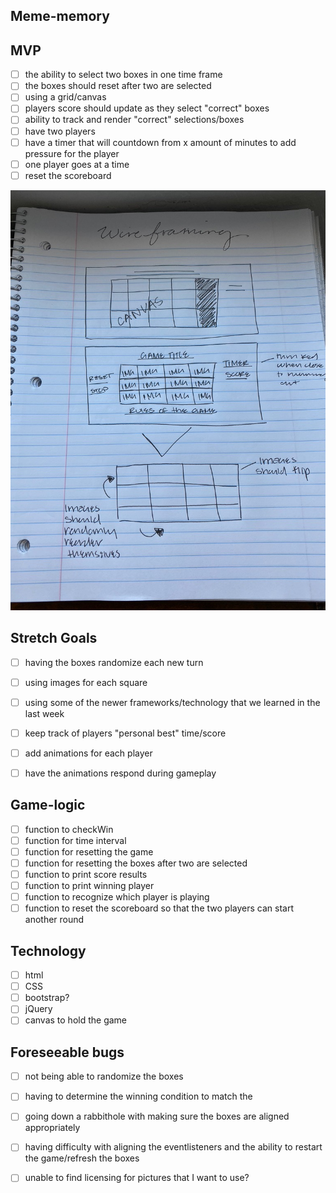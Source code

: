 ## Meme-memory 

## MVP 

- [ ] the ability to select two boxes in one time frame 
- [ ] the boxes should reset after two are selected 
- [ ] using a grid/canvas 
- [ ] players score should update as they select "correct" boxes
- [ ] ability to track and render "correct" selections/boxes
- [ ] have two players
- [ ] have a timer that will countdown from x amount of minutes to add pressure for the player
- [ ] one player goes at a time
- [ ] reset the scoreboard 

![](8EC397FF-48DF-4F61-9C67-08A0140CADE6_1_105_c.jpeg)

## Stretch Goals 

- [ ] having the boxes randomize each new turn 
- [ ] using images for each square 
- [ ] using some of the newer frameworks/technology that we learned in the last week
- [ ] keep track of players "personal best" time/score 
- [ ] add animations for each player 
- [ ] have the animations respond during gameplay 


## Game-logic
- [ ] function to checkWin
- [ ] function for time interval
- [ ] function for resetting the game
- [ ] function for resetting the boxes after two are selected 
- [ ] function to print score results
- [ ] function to print winning player
- [ ] function to recognize which player is playing 
- [ ] function to reset the scoreboard so that the two players can start another round

## Technology

- [ ] html
- [ ] CSS
- [ ] bootstrap?
- [ ] jQuery
- [ ] canvas to hold the game 

## Foreseeable bugs 

- [ ] not being able to randomize the boxes
- [ ] having to determine the winning condition to match the 
- [ ] going down a rabbithole with making sure the boxes are aligned appropriately 
- [ ] having difficulty with aligning the eventlisteners and the ability to restart the game/refresh the boxes
- [ ] unable to find licensing for pictures that I want to use? 

